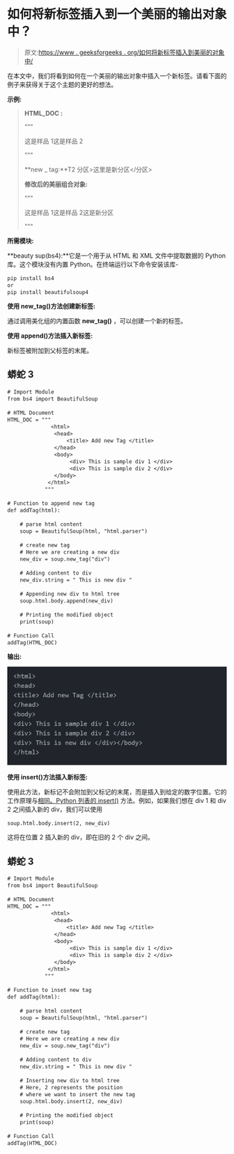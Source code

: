 # 如何将新标签插入到一个美丽的输出对象中？

> 原文:[https://www . geeksforgeeks . org/如何将新标签插入到美丽的对象中/](https://www.geeksforgeeks.org/how-to-insert-a-new-tag-into-a-beautifulsoup-object/)

在本文中，我们将看到如何在一个美丽的输出对象中插入一个新标签。请看下面的例子来获得关于这个主题的更好的想法。

**示例:**

> **HTML_DOC :**
> 
> """
> 
> <title>表格数据</title>
> 
> 这是样品 1这是样品 2
> 
> """
> 
> **new _ tag:**T2 分区>这里是新分区</分区>
> 
> **修改后的美丽组合对象:**
> 
> """
> 
> <title>表格数据</title>
> 
> 这是样品 1这是样品 2这是新分区
> 
> """

**所需模块:**

**beauty sup(bs4):**它是一个用于从 HTML 和 XML 文件中提取数据的 Python 库。这个模块没有内置 Python。在终端运行以下命令安装该库-

```
pip install bs4
or
pip install beautifulsoup4
```

**使用 new_tag()方法创建新标签:**

通过调用美化组的内置函数 **new_tag()** ，可以创建一个新的标签。

**使用 append()方法插入新标签:**

新标签被附加到父标签的末尾。

## 蟒蛇 3

```
# Import Module
from bs4 import BeautifulSoup

# HTML Document
HTML_DOC = """
              <html>
               <head>
                   <title> Add new Tag </title>
               </head>
               <body>
                    <div> This is sample div 1 </div>
                    <div> This is sample div 2 </div>
               </body>
             </html>
            """

# Function to append new tag
def addTag(html):

    # parse html content
    soup = BeautifulSoup(html, "html.parser")

    # create new tag
    # Here we are creating a new div
    new_div = soup.new_tag("div")

    # Adding content to div
    new_div.string = " This is new div "

    # Appending new div to html tree
    soup.html.body.append(new_div)

    # Printing the modified object
    print(soup)

# Function Call
addTag(HTML_DOC)
```

**输出:**

![](img/11aa8e3156077b07778fbde03a03b2ff.png)

**使用 insert()方法插入新标签:**

使用此方法，新标记不会附加到父标记的末尾，而是插入到给定的数字位置。它的工作原理与[相同。Python 列表的 insert()](https://www.geeksforgeeks.org/python-list-insert/) 方法。例如，如果我们想在 div 1 和 div 2 之间插入新的 div，我们可以使用

```
soup.html.body.insert(2, new_div)
```

这将在位置 2 插入新的 div，即在旧的 2 个 div 之间。

## 蟒蛇 3

```
# Import Module
from bs4 import BeautifulSoup

# HTML Document
HTML_DOC = """
              <html>
               <head>
                   <title> Add new Tag </title>
               </head>
               <body>
                    <div> This is sample div 1 </div>
                    <div> This is sample div 2 </div>
               </body>
             </html>
            """

# Function to inset new tag
def addTag(html):

    # parse html content
    soup = BeautifulSoup(html, "html.parser")

    # create new tag
    # Here we are creating a new div
    new_div = soup.new_tag("div")

    # Adding content to div
    new_div.string = " This is new div "

    # Inserting new div to html tree
    # Here, 2 represents the position
    # where we want to insert the new tag
    soup.html.body.insert(2, new_div)

    # Printing the modified object
    print(soup)

# Function Call
addTag(HTML_DOC)
```